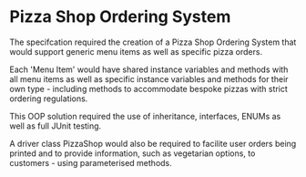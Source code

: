 <h1>Pizza Shop Ordering System</h1>

The specifcation required the creation of a Pizza Shop Ordering System that would support generic menu items as well as specific pizza orders.

Each 'Menu Item' would have shared instance variables and methods with all menu items as well as specific instance variables and methods for their own type - including methods to accommodate bespoke pizzas with strict ordering regulations.

This OOP solution required the use of inheritance, interfaces, ENUMs as well as full JUnit testing.

A driver class PizzaShop would also be required to facilite user orders being printed and to provide information, such as vegetarian options, to customers - using parameterised methods.
